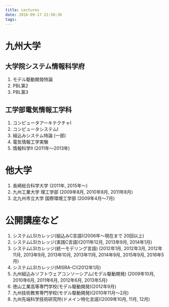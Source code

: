 ```yaml
---
title: Lectures
date: 2016-09-17 22:50:36
tags:
---
```


# 九州大学

## 大学院システム情報科学府

1. モデル駆動開発特論
1. PBL第2
1. PBL第3

## 工学部電気情報工学科

1. コンピュータアーキテクチャI
1. コンピュータシステムI
1. 組込みシステム特論 (一部)
1. 電気情報工学実験
1. 情報科学II (2011年〜2013年)

# 他大学

1. 長崎総合科学大学 (2011年, 2015年〜)
1. 九州工業大学 理工学部 (2009年8月, 2010年8月, 2011年8月)
1. 北九州市立大学 国際環境工学部 (2009年4月〜7月)

# 公開講座など

1. システムLSIカレッジ(組込みC言語)(2006年〜現在まで 20回以上)
1. システムLSIカレッジ(実践C言語)(2011年12月, 2013年9月, 2014年1月)
3. システムLSIカレッジ(統一モデリング言語)
(2012年1月, 2012年3月, 2012年11月, 2013年9月, 
2013年10月, 2013年11月, 2014年9月, 2015年9月, 
2016年5月)
4. システムLSIカレッジ(MISRA-C)(2012年1月)
5. 九州組込みソフトウェアコンソーシアム(モデル駆動開発)
(2009年10月, 2010年6月, 2011年6月, 2012年6月, 2013年5月)
6. 徳山工業高等専門学校(モデル駆動開発)(2012年9月)
7. 九州技術教育専門学校(モデル駆動開発)(2010年11月〜2月)
8. 九州先端科学技術研究所(ドメイン特化言語)(2009年10月, 11月, 12月)
